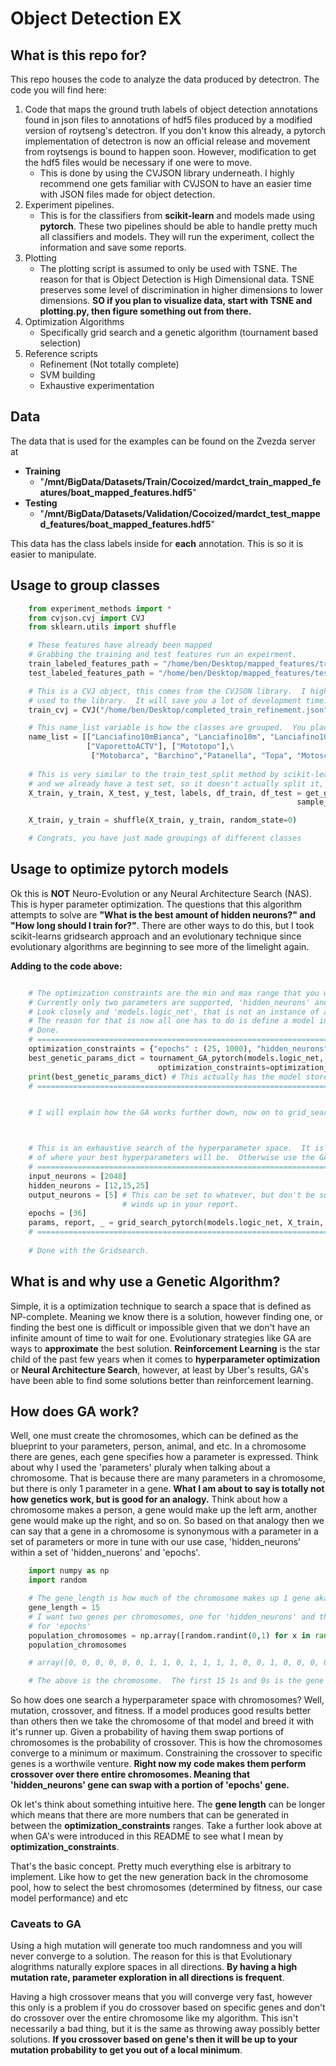 # Object Detection EX <br>


## What is this repo for?
This repo houses the code to analyze the data produced by detectron.  The code you will find here: 
1. Code that maps the ground truth labels of object detection annotations found in json files to annotations of hdf5 files produced by a modified version of roytseng's detectron.  If you don't know this already, a pytorch implementation of detectron is now an official release and movement from roytsengs is bound to happen soon.  However, modification to get the hdf5 files would be necessary if one were to move.  
    * This is done by using the CVJSON library underneath.  I highly recommend one gets familiar with CVJSON to have an easier time with JSON files made for object detection.
2. Experiment pipelines.
    * This is for the classifiers from **scikit-learn** and models made using **pytorch**.  These two pipelines should be able to handle pretty much all classifiers and models.  They will run the experiment, collect the information and save some reports.  
3. Plotting
    * The plotting script is assumed to only be used with TSNE.  The reason for that is Object Detection is High Dimensional data.  TSNE preserves some level of discrimination in higher dimensions to lower dimensions.  **SO if you plan to visualize data, start with TSNE and plotting.py, then figure something out from there.**
4. Optimization Algorithms
    * Specifically grid search and a genetic algorithm (tournament based selection)
5. Reference scripts
    * Refinement (Not totally complete)
    * SVM building
    * Exhaustive experimentation 


## Data
The data that is used for the examples can be found on the Zvezda server at 

* **Training**
    * "**/mnt/BigData/Datasets/Train/Cocoized/mardct_train_mapped_features/boat_mapped_features.hdf5**"
* **Testing**
    * "**/mnt/BigData/Datasets/Validation/Cocoized/mardct_test_mapped_features/boat_mapped_features.hdf5**"

This data has the class labels inside for **each** annotation.  This is so it is easier to manipulate.
    

## Usage to group classes

```python
    from experiment_methods import *
    from cvjson.cvj import CVJ
    from sklearn.utils import shuffle

    # These features have already been mapped
    # Grabbing the training and test features run an expeirment.
    train_labeled_features_path = "/home/ben/Desktop/mapped_features/train_mardct_coco_fine_ipatch/boat_mapped_features.hdf5" 
    test_labeled_features_path = "/home/ben/Desktop/mapped_features/test_mardct_coco_fine_ipatch/boat_mapped_features.hdf5"

    # This is a CVJ object, this comes from the CVJSON library.  I highly recommend getting 
    # used to the library.  It will save you a lot of development time.
    train_cvj = CVJ("/home/ben/Desktop/completed_train_refinement.json")

    # This name_list variable is how the classes are grouped.  You place the names of classes you want to group in their own list and add it to the variable.
    name_list = [["Lanciafino10mBianca", "Lanciafino10m", "Lanciafino10mMarrone", "Lanciamaggioredi10mBianca"],\
                 ["VaporettoACTV"], ["Mototopo"],\
                  ["Motobarca", "Barchino","Patanella", "Topa", "MotoscafoACTV", "Motopontonerettangolare", "Gondola", "Raccoltarifiuti","Sandoloaremi", "Alilaguna", "Polizia", "Ambulanza"]]
    
    # This is very similar to the train_test_split method by scikit-learn, except better for object detection use cases...
    # and we already have a test set, so it doesn't actually split it, but it does group everything correctly.
    X_train, y_train, X_test, y_test, labels, df_train, df_test = get_grouped_data(name_list, train_labeled_features_path, test_labeled_features_path, train_cvj, verbose=True,\
                                                                sample_threshold=0, list_of_ids_to_ignore=None)

    X_train, y_train = shuffle(X_train, y_train, random_state=0)

    # Congrats, you have just made groupings of different classes
```

## Usage to optimize pytorch models

Ok this is **NOT** Neuro-Evolution or any Neural Architecture Search (NAS).  This is hyper parameter optimization.  The questions that this algorithm attempts to solve are **"What is the best amount of hidden neurons?" and "How long should I train for?"**.  There are other ways to do this, but I took scikit-learns gridsearch approach and an evolutionary technique since evolutionary algorithms are beginning to see more of the limelight again.


**Adding to the code above:**
```python

    # The optimization constraints are the min and max range that you would like the algorithm to search.
    # Currently only two parameters are supported, 'hidden_neurons' and 'epochs'
    # Look closely and 'models.logic_net', that is not an instance of a model.  That is a class definition of a model being passed.
    # The reason for that is now all one has to do is define a model in 'models.py' and then pass it to the GA to optimize.
    # Done.
    # ====================================================================================================================
    optimization_constraints = {"epochs" : (25, 1000), "hidden_neurons": (10,100)}
    best_genetic_params_dict = tournament_GA_pytorch(models.logic_net, X_train, y_train, X_test, y_test,\
                                 optimization_constraints=optimization_constraints, generations=30, population_size=30)
    print(best_genetic_params_dict) # This actually has the model stored in it.
    # ====================================================================================================================


    # I will explain how the GA works further down, now on to grid_search.



    # This is an exhaustive search of the hyperparameter space.  It is only useful when you have a pretty good hunch
    # of where your best hyperparameters will be.  Otherwise use the GA.  This will test every combination of hyper parameters given.
    # ====================================================================================================================
    input_neurons = [2048]
    hidden_neurons = [12,15,25]
    output_neurons = [5] # This can be set to whatever, but don't be surprised if a class that doesn't exist
                         # winds up in your report.
    epochs = [36]
    params, report, _ = grid_search_pytorch(models.logic_net, X_train, y_train, X_test, y_test, input_neurons, hidden_neurons, output_neurons, epochs)
    # ======================================================================================================
    
    # Done with the Gridsearch.
```

## What is and why use a Genetic Algorithm?

Simple, it is a optimization technique to search a space that is defined as NP-complete.  Meaning we know there is a solution, however finding one, or finding the best one is difficult or impossible given that we don't have an infinite amount of time to wait for one.  Evolutionary strategies like GA are ways to **approximate** the best solution.  **Reinforcement Learning** is the star child of the past few years when it comes to **hyperparameter optimization** or **Neural Architecture Search**, however, at least by Uber's results, GA's have been able to find some solutions better than reinforcement learning. 

## How does GA work?

Well, one must create the chromosomes, which can be defined as the blueprint to your parameters, person, animal, and etc.  In a chromosome there are genes, each gene specifies how a parameter is expressed.  Think about why I used the 'parameters' pluraly when talking about a chromosome.  That is because there are many parameters in a chromosome, but there is only 1 parameter in a gene.  **What I am about to say is totally not how genetics work, but is good for an analogy.**  Think about how a chromosome makes a person, a gene would make up the left arm, another gene would make up the right, and so on.  So based on that analogy then we can say that a gene in a chromosome is synonymous with a parameter in a set of parameters or more in tune with our use case, 'hidden_neurons' within a set of 'hidden_nuerons' and 'epochs'.

```python
    import numpy as np
    import random

    # The gene_length is how much of the chromosome makes up 1 gene aka 1 parameter
    gene_length = 15
    # I want two genes per chromosomes, one for 'hidden_neurons' and the other
    # for 'epochs'
    population_chromosomes = np.array([random.randint(0,1) for x in range(2*gene_length)])
    population_chromosomes

    # array([0, 0, 0, 0, 0, 0, 1, 1, 0, 1, 1, 1, 1, 0, 0, 1, 0, 0, 0, 0, 0, 1, 0, 1, 0, 0, 0, 0, 1, 1])

    # The above is the chromosome.  The first 15 1s and 0s is the gene representing the 'hidden_neuron' parameter.

```

So how does one search a hyperparameter space with chromosomes?  Well, mutation, crossover, and fitness.  If a model produces good results better than others then we take the chromosome of that model and breed it with it's runner up.  Given a probability of having them swap portions of chromosomes is the probability of crossover.  This is how the chromosomes converge to a minimum or maximum.  Constraining the crossover to specific genes is a worthwile venture.  **Right now my code makes them perform crossover over there entire chromosomes. Meaning that 'hidden_neurons' gene can swap with a portion of 'epochs' gene.**

Ok let's think about something intuitive here.  The **gene length** can be longer which means that there are more numbers that can be generated in between the **optimization_constraints** ranges.  Take a further look above at when GA's were introduced in this README to see what I mean by **optimization_constraints**.

That's the basic concept.  Pretty much everything else is arbitrary to implement.  Like how to get the new generation back in the chromosome pool, how to select the best chromosomes (determined by fitness, our case model performance) and etc

### Caveats to GA
Using a high mutation will generate too much randomness and you will never converge to a solution.  The reason for this is that Evolutionary alogrithms naturally explore spaces in all directions.  **By having a high mutation rate, parameter exploration in all directions is frequent**.  

Having a high crossover means that you will converge very fast, however this only is a problem if you do crossover based on specific genes and don't do crossover over the entire chromosome like my algorithm.  This isn't necessarily a bad thing, but it is the same as throwing away possibly better solutions.  **If you crossover based on gene's then it will be up to your mutation probability to get you out of a local minimum**.

